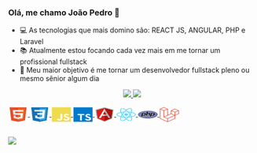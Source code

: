 ### Olá, me chamo João Pedro 👋

<!--
**JoaoP-Sa/JoaoP-Sa** is a ✨ _special_ ✨ repository because its `README.md` (this file) appears on your GitHub profile.
-->

- 💻 As tecnologias que mais domino são: REACT JS, ANGULAR, PHP e Laravel
- 📚 Atualmente estou focando cada vez mais em me tornar um profissional fullstack
- 🚀 Meu maior objetivo é me tornar um desenvolvedor fullstack pleno ou mesmo sênior algum dia

<div align="center">
  <a href="https://github.com/JoaoP-Sa">
  <img height="180em" src="https://github-readme-stats.vercel.app/api?username=JoaoP-Sa&show_icons=true&theme=tokyonight&include_all_commits=true&count_private=true"/>
  <img height="180em" src="https://github-readme-stats.vercel.app/api/top-langs/?username=JoaoP-Sa&layout=compact&langs_count=7&theme=tokyonight"/>
</div>
  
<div style="display: inline_block"><br>
  <img align="center" alt="Joao-HTML" height="30" width="40" src="https://raw.githubusercontent.com/devicons/devicon/master/icons/html5/html5-original.svg">
  <img align="center" alt="Joao-CSS" height="30" width="40" src="https://raw.githubusercontent.com/devicons/devicon/master/icons/css3/css3-original.svg">
  <img align="center" alt="Joao-JS" height="30" width="40" src="https://raw.githubusercontent.com/devicons/devicon/master/icons/javascript/javascript-plain.svg">
  <img align="center" alt="Joao-Ts" height="30" width="40" src="https://raw.githubusercontent.com/devicons/devicon/master/icons/typescript/typescript-plain.svg">
  <img align="center" alt="Joao-Angular" height="30" width="40" src="https://raw.githubusercontent.com/devicons/devicon/master/icons/angularjs/angularjs-original.svg">
  <img align="center" alt="Joao-React" height="30" width="40" src="https://raw.githubusercontent.com/devicons/devicon/master/icons/react/react-original.svg">
  <img align="center" alt="Joao-PHP" height="30" width="40" src="https://raw.githubusercontent.com/devicons/devicon/master/icons/php/php-original.svg">
  <img align="center" alt="Joao-Laravel" height="30" width="40" src="https://raw.githubusercontent.com/devicons/devicon/master/icons/laravel/laravel-original.svg">
</div>

 ##
 
<div> 
  <a href="https://www.linkedin.com/in/joão-pedro-de-sá-oliveira-46b73018b" target="_blank"><img src="https://img.shields.io/badge/-LinkedIn-%230077B5?style=for-the-badge&logo=linkedin&logoColor=white" target="_blank"></a> 
</div>
